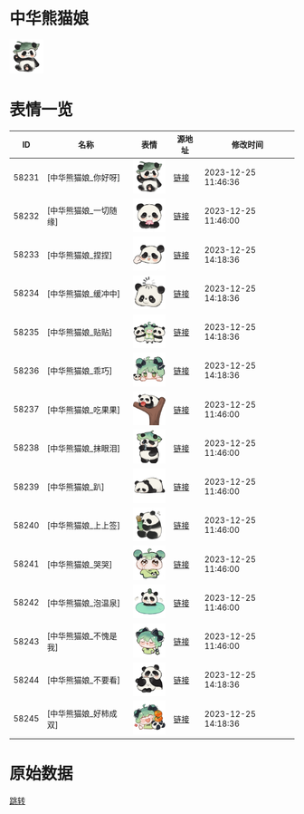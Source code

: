 # 中华熊猫娘

<img src="./cover.png" height="60" alt="cover" />

# 表情一览

|ID|名称|表情|源地址|修改时间|
|----|----|----|----|----|
|58231|[中华熊猫娘_你好呀]|<img src="./pic/058231_%5B中华熊猫娘_你好呀%5D.png" height="60" alt="你好呀"/>|[链接](https://i0.hdslb.com/bfs/garb/448d508a73debc63e9d5474d60bdcf82f913a3da.png)|2023-12-25 11:46:36|
|58232|[中华熊猫娘_一切随缘]|<img src="./pic/058232_%5B中华熊猫娘_一切随缘%5D.png" height="60" alt="一切随缘"/>|[链接](https://i0.hdslb.com/bfs/garb/36ebb98e8bff9179488eab55826e096ca5834108.png)|2023-12-25 11:46:00|
|58233|[中华熊猫娘_捏捏]|<img src="./pic/058233_%5B中华熊猫娘_捏捏%5D.png" height="60" alt="捏捏"/>|[链接](https://i0.hdslb.com/bfs/garb/ff75b411558717f7e4b2482b7d7b4bdf98d6cb5e.png)|2023-12-25 14:18:36|
|58234|[中华熊猫娘_缓冲中]|<img src="./pic/058234_%5B中华熊猫娘_缓冲中%5D.png" height="60" alt="缓冲中"/>|[链接](https://i0.hdslb.com/bfs/garb/0a4ffe810ad77417bd73e6cd19c38b7c7bd81270.png)|2023-12-25 14:18:36|
|58235|[中华熊猫娘_贴贴]|<img src="./pic/058235_%5B中华熊猫娘_贴贴%5D.png" height="60" alt="贴贴"/>|[链接](https://i0.hdslb.com/bfs/garb/1e86ef1ee79089cffe1f04b39e8fb9af63c97e14.png)|2023-12-25 14:18:36|
|58236|[中华熊猫娘_乖巧]|<img src="./pic/058236_%5B中华熊猫娘_乖巧%5D.png" height="60" alt="乖巧"/>|[链接](https://i0.hdslb.com/bfs/garb/66a569d3b8b7bb80d4e3bb78765bc7bd68beeac3.png)|2023-12-25 14:18:36|
|58237|[中华熊猫娘_吃果果]|<img src="./pic/058237_%5B中华熊猫娘_吃果果%5D.png" height="60" alt="吃果果"/>|[链接](https://i0.hdslb.com/bfs/garb/4bcd2e40bc55c59d3d91a26c6e08cefae9b1c1eb.png)|2023-12-25 11:46:00|
|58238|[中华熊猫娘_抹眼泪]|<img src="./pic/058238_%5B中华熊猫娘_抹眼泪%5D.png" height="60" alt="抹眼泪"/>|[链接](https://i0.hdslb.com/bfs/garb/7f608aa1d54be76c20d03e9a5a9f43dd92064c62.png)|2023-12-25 11:46:00|
|58239|[中华熊猫娘_趴]|<img src="./pic/058239_%5B中华熊猫娘_趴%5D.png" height="60" alt="趴"/>|[链接](https://i0.hdslb.com/bfs/garb/bedb9fc8fa675d582cd7b8faa74b1e9f58e99fbf.png)|2023-12-25 11:46:00|
|58240|[中华熊猫娘_上上签]|<img src="./pic/058240_%5B中华熊猫娘_上上签%5D.png" height="60" alt="上上签"/>|[链接](https://i0.hdslb.com/bfs/garb/97b8045e98fe9fc4d7127970e690e3577b6f825e.png)|2023-12-25 11:46:00|
|58241|[中华熊猫娘_哭哭]|<img src="./pic/058241_%5B中华熊猫娘_哭哭%5D.png" height="60" alt="哭哭"/>|[链接](https://i0.hdslb.com/bfs/garb/fd62a3ece722876d377de49d63311882828d7335.png)|2023-12-25 11:46:00|
|58242|[中华熊猫娘_泡温泉]|<img src="./pic/058242_%5B中华熊猫娘_泡温泉%5D.png" height="60" alt="泡温泉"/>|[链接](https://i0.hdslb.com/bfs/garb/5a79169e63f5ec6baafc1c6edbd3833738ed1ef8.png)|2023-12-25 11:46:00|
|58243|[中华熊猫娘_不愧是我]|<img src="./pic/058243_%5B中华熊猫娘_不愧是我%5D.png" height="60" alt="不愧是我"/>|[链接](https://i0.hdslb.com/bfs/garb/1d3efcec50d316969c13d31da118926d5d98f3ac.png)|2023-12-25 11:46:00|
|58244|[中华熊猫娘_不要看]|<img src="./pic/058244_%5B中华熊猫娘_不要看%5D.png" height="60" alt="不要看"/>|[链接](https://i0.hdslb.com/bfs/garb/4506282eb44fd649137a1e2dc2762fba17da4375.png)|2023-12-25 14:18:36|
|58245|[中华熊猫娘_好柿成双]|<img src="./pic/058245_%5B中华熊猫娘_好柿成双%5D.png" height="60" alt="好柿成双"/>|[链接](https://i0.hdslb.com/bfs/garb/57163af004777f835a88d0e064b801b0d68b222c.png)|2023-12-25 14:18:36|

# 原始数据

[跳转](./raw.json)

